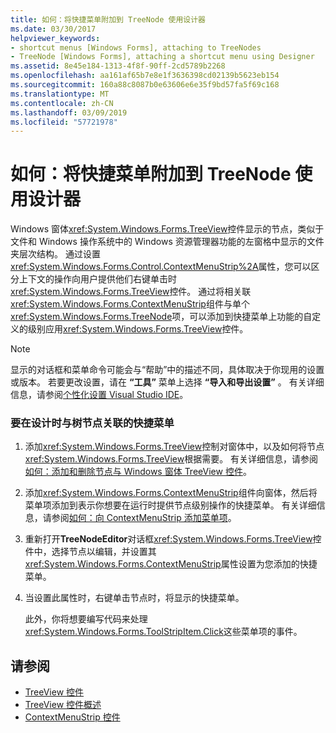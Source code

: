 ```yaml
---
title: 如何：将快捷菜单附加到 TreeNode 使用设计器
ms.date: 03/30/2017
helpviewer_keywords:
- shortcut menus [Windows Forms], attaching to TreeNodes
- TreeNode [Windows Forms], attaching a shortcut menu using Designer
ms.assetid: 8e45e184-1313-4f8f-90ff-2cd5789b2268
ms.openlocfilehash: aa161af65b7e8e1f3636398cd02139b5623eb154
ms.sourcegitcommit: 160a88c8087b0e63606e6e35f9bd57fa5f69c168
ms.translationtype: MT
ms.contentlocale: zh-CN
ms.lasthandoff: 03/09/2019
ms.locfileid: "57721978"
---
```

# <a name="how-to-attach-a-shortcut-menu-to-a-treenode-using-the-designer"></a>如何：将快捷菜单附加到 TreeNode 使用设计器
Windows 窗体<xref:System.Windows.Forms.TreeView>控件显示的节点，类似于文件和 Windows 操作系统中的 Windows 资源管理器功能的左窗格中显示的文件夹层次结构。 通过设置<xref:System.Windows.Forms.Control.ContextMenuStrip%2A>属性，您可以区分上下文的操作向用户提供他们右键单击时<xref:System.Windows.Forms.TreeView>控件。 通过将相关联<xref:System.Windows.Forms.ContextMenuStrip>组件与单个<xref:System.Windows.Forms.TreeNode>项，可以添加到快捷菜单上功能的自定义的级别应用<xref:System.Windows.Forms.TreeView>控件。  
  
> [!NOTE]
>  显示的对话框和菜单命令可能会与“帮助”中的描述不同，具体取决于你现用的设置或版本。 若要更改设置，请在 **“工具”** 菜单上选择 **“导入和导出设置”** 。 有关详细信息，请参阅[个性化设置 Visual Studio IDE](/visualstudio/ide/personalizing-the-visual-studio-ide)。  
  
### <a name="to-associate-a-shortcut-menu-with-a-treenode-at-design-time"></a>要在设计时与树节点关联的快捷菜单  
  
1.  添加<xref:System.Windows.Forms.TreeView>控制对窗体中，以及如何将节点<xref:System.Windows.Forms.TreeView>根据需要。 有关详细信息，请参阅[如何：添加和删除节点与 Windows 窗体 TreeView 控件](how-to-add-and-remove-nodes-with-the-windows-forms-treeview-control.md)。  
  
2.  添加<xref:System.Windows.Forms.ContextMenuStrip>组件向窗体，然后将菜单项添加到表示你想要在运行时提供节点级别操作的快捷菜单。 有关详细信息，请参阅[如何：向 ContextMenuStrip 添加菜单项](how-to-add-menu-items-to-a-contextmenustrip.md)。  
  
3.  重新打开**TreeNodeEditor**对话框<xref:System.Windows.Forms.TreeView>控件中，选择节点以编辑，并设置其<xref:System.Windows.Forms.ContextMenuStrip>属性设置为您添加的快捷菜单。  
  
4.  当设置此属性时，右键单击节点时，将显示的快捷菜单。  
  
     此外，你将想要编写代码来处理<xref:System.Windows.Forms.ToolStripItem.Click>这些菜单项的事件。  
  
## <a name="see-also"></a>请参阅
- [TreeView 控件](treeview-control-windows-forms.md)
- [TreeView 控件概述](treeview-control-overview-windows-forms.md)
- [ContextMenuStrip 控件](contextmenustrip-control.md)

